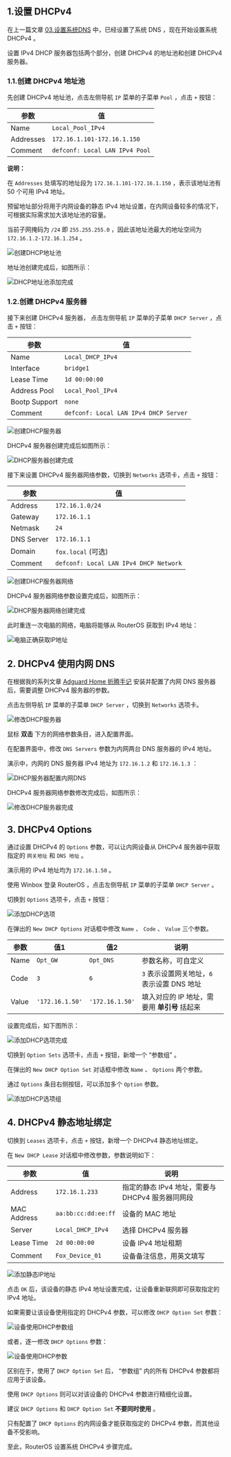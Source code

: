## 1.设置 DHCPv4

在上一篇文章 [03.设置系统DNS](./03.设置系统DNS.md) 中，已经设置了系统 DNS ，现在开始设置系统 DHCPv4 。  

设置 IPv4 DHCP 服务器包括两个部分，创建 DHCPv4 的地址池和创建 DHCPv4 服务器。  

### 1.1.创建 DHCPv4 地址池

先创建 DHCPv4 地址池，点击左侧导航 `IP` 菜单的子菜单 `Pool` ，点击 ` + ` 按钮：  

|参数|值|
|--|--|
|Name|`Local_Pool_IPv4`|
|Addresses|`172.16.1.101-172.16.1.150`|
|Comment|`defconf: Local LAN IPv4 Pool`|

**说明：**  

在 `Addresses` 处填写的地址段为 `172.16.1.101-172.16.1.150` ，表示该地址池有 50 个可用 IPv4 地址。  

预留地址部分将用于内网设备的静态 IPv4 地址设置，在内网设备较多的情况下，可根据实际需求加大该地址池的容量。  

当前子网掩码为 `/24` 即 `255.255.255.0` ，因此该地址池最大的地址空间为 `172.16.1.2-172.16.1.254` 。  

![创建DHCP地址池](img/p04/add_dhcp_pool.png)

地址池创建完成后，如图所示：

![DHCP地址池添加完成](img/p04/dhcp_pool_finish.png)

### 1.2.创建 DHCPv4 服务器

接下来创建 DHCPv4 服务器， 点击左侧导航 `IP` 菜单的子菜单 `DHCP Server` ，点击 ` + ` 按钮：

|参数|值|
|--|--|
|Name|`Local_DHCP_IPv4`|
|Interface|`bridge1`|
|Lease Time|`1d 00:00:00`|
|Address Pool|`Local_Pool_IPv4`|
|Bootp Support|`none`|
|Comment|`defconf: Local LAN IPv4 DHCP Server`|

![创建DHCP服务器](img/p04/add_dhcp_server.png)

DHCPv4 服务器创建完成后如图所示：

![DHCP服务器创建完成](img/p04/dhcp_server_finish.png)

接下来设置 DHCPv4 服务器网络参数，切换到 `Networks` 选项卡，点击 ` + ` 按钮：

|参数|值|
|--|--|
|Address|`172.16.1.0/24`|
|Gateway|`172.16.1.1`|
|Netmask|`24`|
|DNS Server|`172.16.1.1`|
|Domain|`fox.local` (可选)|
|Comment|`defconf: Local LAN IPv4 DHCP Network`|

![创建DHCP服务器网络](img/p04/add_dhcp_server_network.png)

DHCPv4 服务器网络参数设置完成后，如图所示：

![DHCP服务器网络创建完成](img/p04/dhcp_server_network_finish.png)

此时重连一次电脑的网络，电脑将能够从 RouterOS 获取到 IPv4 地址：

![电脑正确获取IP地址](img/p04/pc_dhcp_status.png)

## 2. DHCPv4 使用内网 DNS

在根据我的系列文章 [Adguard Home 折腾手记](https://gitee.com/callmer/adh_toss_notes) 安装并配置了内网 DNS 服务器后，需要调整 DHCPv4 服务器的参数。  

点击左侧导航 `IP` 菜单的子菜单 `DHCP Server` ，切换到 `Networks` 选项卡。  

![修改DHCP服务器](img/p04/dhcp_server_network_modify.png)

鼠标 **双击** 下方的网络参数条目，进入配置界面。

在配置界面中，修改 `DNS Servers` 参数为内网两台 DNS 服务器的 IPv4 地址。  

演示中，内网的 DNS 服务器 IPv4 地址为 `172.16.1.2` 和 `172.16.1.3` ：

![DHCP服务器配置内网DNS](img/p04/dhcp_server_network_modify_dns.png)

DHCPv4 服务器网络参数修改完成后，如图所示：

![修改DHCP服务器完成](img/p04/dhcp_server_network_modify_finish.png)

## 3. DHCPv4 Options

通过设置 DHCPv4 的 `Options` 参数，可以让内网设备从 DHCPv4 服务器中获取指定的 `网关地址` 和 `DNS 地址` 。  

演示用的 IPv4 地址均为 `172.16.1.50` 。  

使用 Winbox 登录 RouterOS ，点击左侧导航 `IP` 菜单的子菜单 `DHCP Server` 。  

切换到 `Options` 选项卡，点击 ` + ` 按钮：  

![添加DHCP选项](img/p04/add_dhcp_option.png)

在弹出的 `New DHCP Options` 对话框中修改 `Name` 、 `Code` 、 `Value` 三个参数。  

|参数|值1|值2|说明|
|--|--|--|--|
|Name|`Opt_GW`|`Opt_DNS`|参数名称，可自定义|
|Code|`3`|`6`|`3` 表示设置网关地址，`6` 表示设置 DNS 地址|
|Value|`'172.16.1.50'`|`'172.16.1.50'`|填入对应的 IP 地址，需要用 **单引号** 括起来|

设置完成后，如下图所示：  

![添加DHCP选项完成](img/p04/add_dhcp_options_done.png)

切换到 `Option Sets` 选项卡，点击 ` + ` 按钮，新增一个 “参数组” 。  

在弹出的 `New DHCP Option Set` 对话框中修改 `Name` 、 `Options` 两个参数。  

通过 `Options` 条目右侧按钮，可以添加多个 `Option` 参数。  

![添加DHCP选项组](img/p04/add_dhcp_option_sets.png)

## 4. DHCPv4 静态地址绑定

切换到 `Leases` 选项卡，点击 ` + ` 按钮，新增一个 DHCPv4 静态地址绑定。  

在 `New DHCP Lease` 对话框中修改参数，参数说明如下：  

|参数|值|说明|
|--|--|--|
|Address|`172.16.1.233`|指定的静态 IPv4 地址，需要与 DHCPv4 服务器同网段|
|MAC Address|`aa:bb:cc:dd:ee:ff`|设备的 MAC 地址|
|Server|`Local_DHCP_IPv4`|选择 DHCPv4 服务器|
|Lease Time|`2d 00:00:00`|设备 IPv4 地址租期|
|Comment|`Fox_Device_01`|设备备注信息，用英文填写|

![添加静态IP地址](img/p04/add_static_dhcp.png)

点击 `OK` 后，该设备的静态 IPv4 地址设置完成，让设备重新联网即可获取指定的 IPv4 地址。  

如果需要让该设备使用指定的 DHCPv4 参数，可以修改 `DHCP Option Set` 参数：  

![设备使用DHCP参数组](img/p04/dhcp_use_option_set.png)

或者，逐一修改 `DHCP Options` 参数：  

![设备使用DHCP参数](img/p04/dhcp_use_options.png)

区别在于，使用了 `DHCP Option Set` 后， “参数组” 内的所有 DHCPv4 参数都将应用于该设备。  

使用 `DHCP Options` 则可以对该设备的 DHCPv4 参数进行精细化设置。  

建议 `DHCP Options` 和 `DHCP Option Set`  **不要同时使用** 。  

只有配置了 `DHCP Options` 的内网设备才能获取指定的 DHCPv4 参数，而其他设备不受影响。  

至此，RouterOS 设置系统 DHCPv4 步骤完成。  

